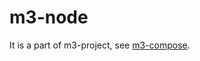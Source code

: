 # m3-node

It is a part of m3-project, see [m3-compose](https://github.com/a-f-larionov/m3-compose/blob/main/README.md).